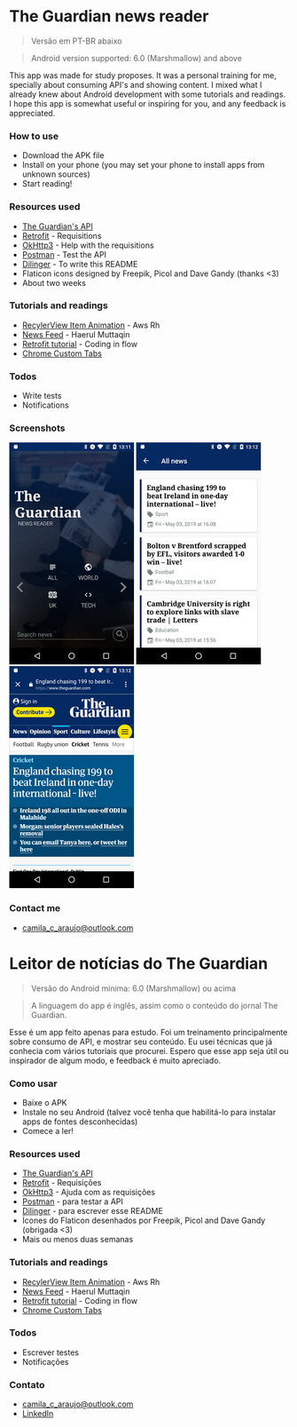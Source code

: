 # The Guardian news reader

> Versão em PT-BR abaixo

> Android version supported: 6.0 (Marshmallow) and above

 This app was made for study proposes. It was a personal training for me, specially about consuming API's and showing content. I mixed what I already knew about Android development with some tutorials and readings. I hope this app is somewhat useful or inspiring for you, and any feedback is appreciated.

### How to use
  - Download the APK file
  - Install on your phone (you may set your phone to install apps from unknown sources)
  - Start reading!

### Resources used
- [The Guardian's API]
- [Retrofit] - Requisitions
- [OkHttp3] - Help with the requisitions
- [Postman] - Test the API
- [Dilinger] - To write this README
- Flaticon icons designed by Freepik, Picol and Dave Gandy (thanks <3)
- About two weeks 

### Tutorials and readings
- [RecylerView Item Animation] - Aws Rh
- [News Feed] - Haerul Muttaqin
- [Retrofit tutorial] - Coding in flow
- [Chrome Custom Tabs]


### Todos

 - Write tests
 - Notifications
 
### Screenshots

![Alt text](/screenshot_1.png?raw=true)
![Alt text](/screenshot_2.png?raw=true)
![Alt text](/screenshot_3.png?raw=true)

### Contact me
- camila_c_araujo@outlook.com


# Leitor de notícias do The Guardian

> Versão do Android mínima: 6.0 (Marshmallow) ou acima

> A linguagem do app é inglês, assim como o conteúdo do jornal The Guardian.

 Esse é um app feito apenas para estudo. Foi um treinamento principalmente sobre consumo de API, e mostrar seu conteúdo.
 Eu usei técnicas que já conhecia com vários tutoriais que procurei. Espero que esse app seja útil ou inspirador de algum modo, e feedback é muito apreciado.

### Como usar
  - Baixe o APK
  - Instale no seu Android (talvez você tenha que habilitá-lo para instalar apps de fontes desconhecidas)
  - Comece a ler!

### Resources used
- [The Guardian's API]
- [Retrofit] - Requisições
- [OkHttp3] - Ajuda com as requisições
- [Postman] - para testar a API
- [Dilinger] - para escrever esse README
- Ícones do Flaticon desenhados por Freepik, Picol and Dave Gandy (obrigada <3)
- Mais ou menos duas semanas

### Tutorials and readings
- [RecylerView Item Animation] - Aws Rh
- [News Feed] - Haerul Muttaqin
- [Retrofit tutorial] - Coding in flow
- [Chrome Custom Tabs]


### Todos

 - Escrever testes
 - Notificações
 
### Contato
- camila_c_araujo@outlook.com
- [LinkedIn]


[//]: # (These are reference links used in the body of this note and get stripped out when the markdown processor does its job. There is no need to format nicely because it shouldn't be seen. Thanks SO - http://stackoverflow.com/questions/4823468/store-comments-in-markdown-syntax)


   [RecylerView Item Animation]: <https://www.youtube.com/watch?v=rJ-7KgMAJUo>
   [News Feed]: <https://www.youtube.com/watch?v=9oNZAzIhL7s>
   [Retrofit tutorial]: <https://www.youtube.com/playlist?list=PLrnPJCHvNZuCbuD3xpfKzQWOj3AXybSaM>
   [Chrome Custom Tabs]: <https://developer.chrome.com/multidevice/android/customtabs>
   [Dilinger]: <https://dillinger.io/>
   [Postman]: <https://www.getpostman.com/>
   [Retrofit]: <https://square.github.io/retrofit/>
   [The Guardian's API]: <https://open-platform.theguardian.com/>
   [OKHttp3]: <https://square.github.io/okhttp/>
   [LinkedIn]: <https://www.linkedin.com/in/kamilaz/>